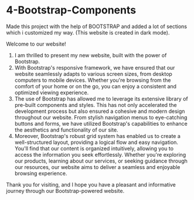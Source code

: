 # 4-Bootstrap-Components
Made this project with the help of BOOTSTRAP and added a lot of sections which i customized my way. (This website is created in dark mode).

Welcome to our website!
1. I am thrilled to present my new website, built with the power of Bootstrap. 
2. With Bootstrap's responsive framework, we have ensured that our website seamlessly adapts to various screen sizes, from desktop computers to mobile devices. Whether you're browsing from the comfort of your home or on the go, you can enjoy a consistent and optimized viewing experience.
3. The use of Bootstrap has allowed me to leverage its extensive library of pre-built components and styles. This has not only accelerated the development process but also ensured a cohesive and modern design throughout our website. From stylish navigation menus to eye-catching buttons and forms, we have utilized Bootstrap's capabilities to enhance the aesthetics and functionality of our site.
4. Moreover, Bootstrap's robust grid system has enabled us to create a well-structured layout, providing a logical flow and easy navigation. You'll find that our content is organized intuitively, allowing you to access the information you seek effortlessly. Whether you're exploring our products, learning about our services, or seeking guidance through our resources, our website aims to deliver a seamless and enjoyable browsing experience.

Thank you for visiting, and I hope you have a pleasant and informative journey through our Bootstrap-powered website.

